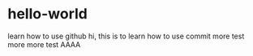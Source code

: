 # hello-world
learn how to use github
hi, this is to learn how to use commit
more test 
more more test
AAAA
